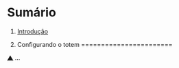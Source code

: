 Sumário <a name="summary"></a>
=======

1. [Introdução](#intro)

1. Configurando o totem <a name="intro"></a>
=======================

[▲](#summary) …